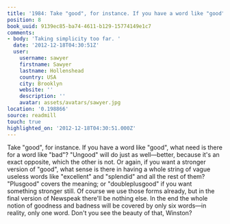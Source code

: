 ```yaml
---
title: '1984: Take "good", for instance. If you have a word like "good", w…'
position: 8
book_uuid: 9139ec85-ba74-4611-b129-15774149e1c7
comments:
- body: 'Taking simplicity too far. '
  date: '2012-12-18T04:30:51Z'
  user:
    username: sawyer
    firstname: Sawyer
    lastname: Hollenshead
    country: USA
    city: Brooklyn
    website: ''
    description: ''
    avatar: assets/avatars/sawyer.jpg
location: '0.198866'
source: readmill
touch: true
highlighted_on: '2012-12-18T04:30:51.000Z'
---
```


Take "good", for instance. If you have a word like "good", what need is there for a word like "bad"? "Ungood" will do just as well—better, because it's an exact opposite, which the other is not. Or again, if you want a stronger version of "good", what sense is there in having a whole string of vague useless words like "excellent" and "splendid" and all the rest of them? "Plusgood" covers the meaning; or "doubleplusgood" if you want something stronger still. Of course we use those forms already, but in the final version of Newspeak there'll be nothing else. In the end the whole notion of goodness and badness will be covered by only six words—in reality, only one word. Don't you see the beauty of that, Winston?